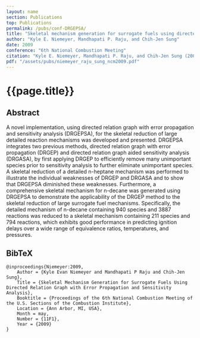 ```yaml
---
layout: name
section: Publications
top: Publications
permalink: /pubs/conf-DRGEPSA/
title: "Skeletal mechanism generation for surrogate fuels using directed relation graph with error propagation and sensitivity analysis"
author: "Kyle E. Niemeyer, Mandhapati P. Raju, and Chih-Jen Sung"
date: 2009
conference: "6th National Combustion Meeting"
citation: "Kyle E. Niemeyer, Mandhapati P. Raju, and Chih-Jen Sung (2009), Skeletal mechanism generation of surrogate fuels using directed relation graph with error propagation and sensitivity analysis, 6th National Combustion Meeting, Ann Arbor, MI, USA, 17--20 May."
pdf: "/assets/pubs/niemeyer_raju_sung_ncm2009.pdf"
---
```


{{page.title}}
==============

## Abstract

A novel implementation, using directed relation graph with error propagation and sensitivity analysis (DRGEPSA), for the skeletal reduction of large detailed reaction mechanisms was developed and presented. DRGEPSA integrates two previous methods, directed relation graph with error propagation (DRGEP) and directed relation graph aided sensitivity analysis (DRGASA), by first applying DRGEP to efficiently remove many unimportant species prior to sensitivity analysis to further eliminate unimportant species. A skeletal reduction of a detailed n-heptane mechanism was performed to illustrate the individual weaknesses of DRGEP and DRGASA and to show that DRGEPSA diminished these weaknesses. Furthermore, a comprehensive skeletal mechanism for n-decane was generated using DRGEPSA to demonstrate the applicability of the DRGEP method to the skeletal reduction of large surrogate fuel mechanisms. Specifically, the detailed mechanism of n-decane containing 940 species and 3887 reactions was reduced to a skeletal mechanism containing 211 species and 794 reactions, which exhibits good performance in predicting ignition delays over a wide range of equivalence ratios, temperatures, and pressures.

## BibTeX

    @inproceedings{Niemeyer:2009,
        Author = {Kyle Evan Niemeyer and Mandhapati P Raju and Chih-Jen Sung},
        Title = {Skeletal Mechanism Generation for Surrogate Fuels Using Directed Relation Graph with Error Propagation and Sensitivity Analysis},
        Booktitle = {Proceedings of the 6th National Combustion Meeting of the U.S. Sections of the Combustion Institute},
        Location = {Ann Arbor, MI, USA},
        Month = may,
        Number = {11F1},
        Year = {2009}
    }
